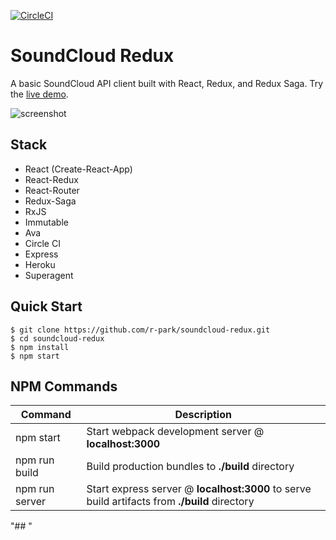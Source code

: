 [![CircleCI](https://circleci.com/gh/r-park/soundcloud-redux.svg?style=shield&circle-token=f1dddd8dfa05f08655f30b7d7451d23360f63652)](https://circleci.com/gh/r-park/soundcloud-redux)


# SoundCloud Redux

A basic SoundCloud API client built with React, Redux, and Redux Saga. Try the [live demo](https://soundcloud-redux.herokuapp.com).

![screenshot](http://i.imgur.com/nylCI4T.png)


Stack
-----

- React (Create-React-App)
- React-Redux
- React-Router
- Redux-Saga
- RxJS
- Immutable
- Ava
- Circle CI
- Express
- Heroku
- Superagent


Quick Start
-----------

```shell
$ git clone https://github.com/r-park/soundcloud-redux.git
$ cd soundcloud-redux
$ npm install
$ npm start
```


NPM Commands
------------

|Command|Description|
|---|---|
|npm start|Start webpack development server @ **localhost:3000**|
|npm run build|Build production bundles to **./build** directory|
|npm run server|Start express server @ **localhost:3000** to serve build artifacts from **./build** directory|
"## " 
